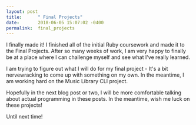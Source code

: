 ```yaml
---
layout: post
title:      " Final Projects"
date:       2018-06-05 15:07:02 -0400
permalink:  final_projects
---
```



I finally made it! I finished all of the initial Ruby coursework and made it to the Final Projects.  After so many weeks of work, I am very happy to finally be at a place where I can challenge myself and see what I've really learned. 

I am trying to figure out what I will do for my final project - It's a bit nervewracking to come up with something on my own. In the meantime, I am working hard on the Music Library CLI project. 

Hopefully in the next blog post or two, I will be more comfortable talking about actual programming in these posts. In the meantime, wish me luck on these projects!

Until next time!
